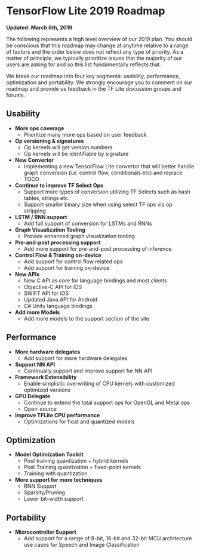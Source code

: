 # TensorFlow Lite 2019 Roadmap

**Updated: March 6th, 2019**

The following represents a high level overview of our 2019 plan. You should be
conscious that this roadmap may change at anytime relative to a range of factors
and the order below does not reflect any type of priority. As a matter of
principle, we typically prioritize issues that the majority of our users are
asking for and so this list fundamentally reflects that.

We break our roadmap into four key segments: usability, performance,
optimization and portability. We strongly encourage you to comment on our
roadmap and provide us feedback in the TF Lite discussion groups and forums.

## Usability

*   **More ops coverage**
    *   Prioritize many more ops based on user feedback
*   **Op versioning & signatures**
    *   Op kernels will get version numbers
    *   Op kernels will be identifiable by signature
*   **New Convertor**
    *   Implementing a new TensorFlow Lite convertor that will better handle
        graph conversion (i.e. control flow, conditionals etc) and replace TOCO
*   **Continue to improve TF Select Ops**
    *   Support more types of conversion utilizing TF Selects such as hash
        tables, strings etc.
    *   Support smaller binary size when using select TF ops via op stripping
*   **LSTM / RNN support**
    *   Add full support of conversion for LSTMs and RNNs
*   **Graph Visualization Tooling**
    *   Provide enhanced graph visualization tooling
*   **Pre-and-post processing support**
    *   Add more support for pre-and-post processing of inference
*   **Control Flow & Training on-device**
    *   Add support for control flow related ops
    *   Add support for training on-device
*   **New APIs**
    *   New C API as core for language bindings and most clients
    *   Objective-C API for iOS
    *   SWIFT API for iOS
    *   Updated Java API for Android
    *   C# Unity language bindings
*   **Add more Models**
    *   Add more models to the support section of the site

## Performance

*   **More hardware delegates**
    *   Add support for more hardware delegates
*   **Support NN API**
    *   Continually support and improve support for NN API
*   **Framework Extensibility**
    *   Enable simplistic overwriting of CPU kernels with customized optimized
        versions
*   **GPU Delegate**
    *   Continue to extend the total support ops for OpenGL and Metal ops
    *   Open-source
*   **Improve TFLite CPU performance**
    *   Optimizations for float and quantized models

## Optimization

*   **Model Optimization Toolkit**
    *   Post training quantization + hybrid kernels
    *   Post Training quantization + fixed-point kernels
    *   Training with quantization
*   **More support for more techniques**
    *   RNN Support
    *   Sparsity/Pruning
    *   Lower bit-width support

## Portability

*   **Microcontroller Support**
    *   Add support for a range of 8-bit, 16-bit and 32-bit MCU architecture use
        cases for Speech and Image Classification
